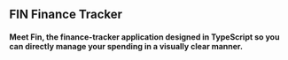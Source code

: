 ## FIN Finance Tracker

#### Meet Fin, the finance-tracker application designed in TypeScript so you can directly manage your spending in a visually clear manner. 
